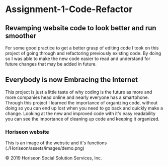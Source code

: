 # Assignment-1-Code-Refactor

## Revamping website code to look better and run smoother

For some good practice to get a better grasp of editing code I took on this project of going through and refactoring previously existing code.
By doing so I was able to make the new code easier to read and understand for future changes that may be added in future.

## Everybody is now Embracing the Internet 

This project is just a little taste of why coding is the future as more and more companies head online and nearly everyone has a smartphone.
Through this project I learned the importance of organizing code, without doing so you can end up lost when you need to go back and quickly make a change.
Looking at the new and improved code with it's easy readability you can see the importance of cleaning up code and keeping it organized.

### Horiseon website

This is an image of the website and it's functions (./Horiseon/assets/images/demo.png)

© 2019 Horiseon Social Solution Services, Inc.